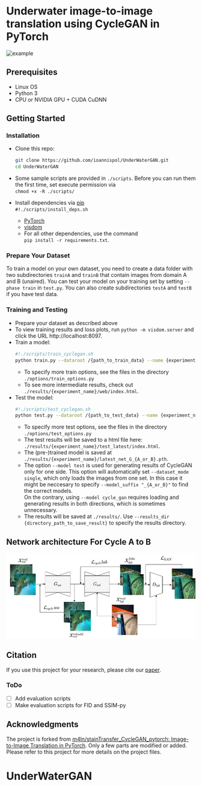 # Underwater image-to-image translation using CycleGAN in PyTorch
<img src="UnderWaterGAN_pytorch/imgs/Picturea1.png" alt="example" width="600"/>

## Prerequisites
- Linux OS
- Python 3
- CPU or NVIDIA GPU + CUDA CuDNN

## Getting Started
### Installation

- Clone this repo:
    ```bash
    git clone https://github.com/ioannispol/UnderWaterGAN.git
    cd UnderWaterGAN
    ```
- Some sample scripts are provided in `./scripts`. Before you can run them the first time, set execute permission via  
`chmod +x -R ./scripts/`

- Install dependencies via [pip](https://pypi.org/project/pip/)  
`#!./scripts/install_deps.sh`
  - [PyTorch](https://pytorch.org/get-started/locally/)
  - [visdom](https://github.com/facebookresearch/visdom)
  - For all other dependencies, use the command  
    `pip install -r requirements.txt`.
    
### Prepare Your Dataset
To train a model on your own dataset, you need to create a data folder with two subdirectories `trainA` and `trainB` that contain images from domain A and B (unaired). You can test your model on your training set by setting `--phase train` in `test.py`. You can also create subdirectories `testA` and `testB` if you have test data.

### Training and Testing
- Prepare your dataset as described above
- To view training results and loss plots, run `python -m visdom.server` and click the URL http://localhost:8097.
- Train a model:
  ```bash
  #!./scripts/train_cyclegan.sh
  python train.py --dataroot /{path_to_train_data} --name {experiment_name}
  ```
  - To specify more train options, see the files in the directory `./options/train_options.py`
  - To see more intermediate results, check out `./results/{experiment_name}/web/index.html`.
- Test the model:
  ```bash
  #!./scripts/test_cyclegan.sh
  python test.py --dataroot /{path_to_test_data} --name {experiment_name} --model cycle_gan
  ```
  - To specify more test options, see the files in the directory `./options/test_options.py`
  - The test results will be saved to a html file here: `./results/{experiment_name}/test_latest/index.html`.
  - The (pre-)trained model is saved at `./results/{experiment_name}/latest_net_G_{A_or_B}.pth`.
  - The option `--model test` is used for generating results of CycleGAN only for one side. This option will automatically set `--dataset_mode single`, which only loads the images from one set. In this case it might be neccesary to specify `--model_suffix "_{A_or_B}"` to find the correct models.  
  On the contrary, using `--model cycle_gan` requires loading and generating results in both directions, which is sometimes unnecessary.
  - The results will be saved at `./results/`. Use `--results_dir {directory_path_to_save_result}` to specify the results directory.

## Network architecture For Cycle A to B
<img src="UnderWaterGAN_pytorch/imgs/uw_gan_w.drawio.png" alt="schemeAtoB"/>

## Citation
If you use this project for your research, please cite our [paper](https://doi.org/10.1186/s13000-021-01126-y).


### ToDo
- [ ] Add evaluation scripts 
- [ ] Make evaluation scripts for FID and SSIM-py 

## Acknowledgments
The project is forked from [m4ln/stainTransfer_CycleGAN_pytorch: Image-to-Image Translation in PyTorch](https://github.com/m4ln/stainTransfer_CycleGAN_pytorch).
Only a few parts are modified or added. Please refer to this project for more details on the project files.
# UnderWaterGAN
